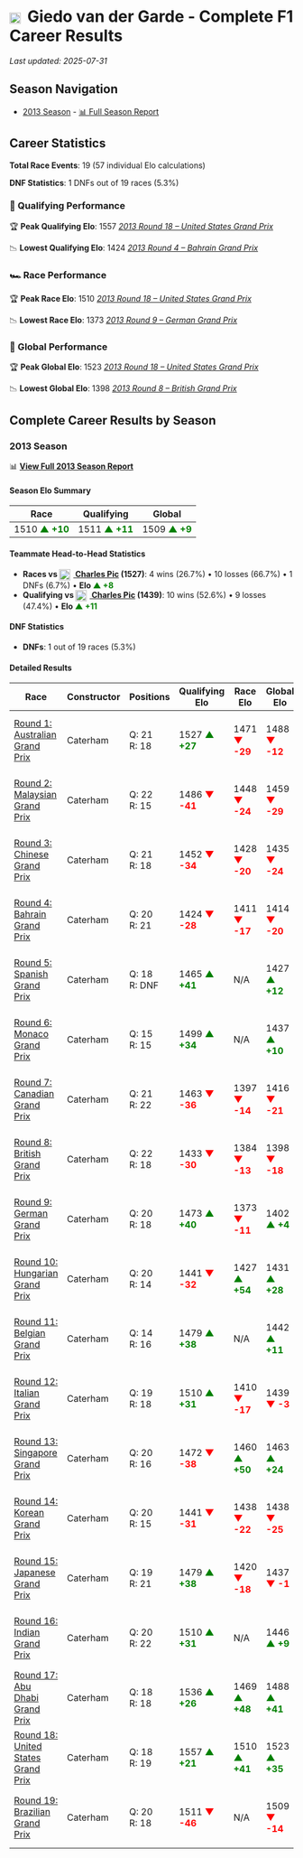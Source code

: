 # <img src="https://upload.wikimedia.org/wikipedia/commons/2/20/Flag_of_the_Netherlands.svg" alt="Netherlands" width="20" height="auto" style="vertical-align: middle; margin-right: 5px;" onerror="this.outerHTML='🇳🇱'; this.style.marginRight='5px';"/> Giedo van der Garde - Complete F1 Career Results

*Last updated: 2025-07-31*

## Season Navigation

- [2013 Season](#2013-season) - [📊 Full Season Report](../seasons/2013-season-report)

## Career Statistics

**Total Race Events**: 19 (57 individual Elo calculations)

**DNF Statistics**: 1 DNFs out of 19 races (5.3%)

### 🏁 Qualifying Performance

🏆 **Peak Qualifying Elo**: 1557
   *[2013 Round 18 – United States Grand Prix](../seasons/2013-season-report#round-18-united-states-grand-prix)*

📉 **Lowest Qualifying Elo**: 1424
   *[2013 Round 4 – Bahrain Grand Prix](../seasons/2013-season-report#round-4-bahrain-grand-prix)*

### 🏎️ Race Performance

🏆 **Peak Race Elo**: 1510
   *[2013 Round 18 – United States Grand Prix](../seasons/2013-season-report#round-18-united-states-grand-prix)*

📉 **Lowest Race Elo**: 1373
   *[2013 Round 9 – German Grand Prix](../seasons/2013-season-report#round-9-german-grand-prix)*

### 🌟 Global Performance

🏆 **Peak Global Elo**: 1523
   *[2013 Round 18 – United States Grand Prix](../seasons/2013-season-report#round-18-united-states-grand-prix)*

📉 **Lowest Global Elo**: 1398
   *[2013 Round 8 – British Grand Prix](../seasons/2013-season-report#round-8-british-grand-prix)*


## Complete Career Results by Season

### 2013 Season

📊 **[View Full 2013 Season Report](../seasons/2013-season-report)**

#### Season Elo Summary

| Race | Qualifying | Global |
|------|------------|--------|
| 1510 **<span style="color: green;">▲ +10</span>** | 1511 **<span style="color: green;">▲ +11</span>** | 1509 **<span style="color: green;">▲ +9</span>** |

#### Teammate Head-to-Head Statistics

- **Races vs [<img src="https://upload.wikimedia.org/wikipedia/commons/c/c3/Flag_of_France.svg" alt="France" width="20" height="auto" style="vertical-align: middle; margin-right: 5px;" onerror="this.outerHTML='🇫🇷'; this.style.marginRight='5px';"/> Charles Pic](charles-pic) (1527)**: 4 wins (26.7%) • 10 losses (66.7%) • 1 DNFs (6.7%) • **Elo **<span style="color: green;">▲ +8</span>****
- **Qualifying vs [<img src="https://upload.wikimedia.org/wikipedia/commons/c/c3/Flag_of_France.svg" alt="France" width="20" height="auto" style="vertical-align: middle; margin-right: 5px;" onerror="this.outerHTML='🇫🇷'; this.style.marginRight='5px';"/> Charles Pic](charles-pic) (1439)**: 10 wins (52.6%) • 9 losses (47.4%) • **Elo <span style="color: green;">▲ +11</span>**


#### DNF Statistics

- **DNFs**: 1 out of 19 races (5.3%)

#### Detailed Results

| Race | Constructor | Positions | Qualifying Elo | Race Elo | Global Elo | Teammate |
|------|-------------|-----------|----------------|----------|------------|----------|
| [Round 1: Australian Grand Prix](../seasons/2013-season-report#round-1-australian-grand-prix) | Caterham | Q: 21<br/>R: 18 | 1527 **<span style="color: green;">▲ +27</span>** | 1471 **<span style="color: red;">▼ -29</span>** | 1488 **<span style="color: red;">▼ -12</span>** | [<img src="https://upload.wikimedia.org/wikipedia/commons/c/c3/Flag_of_France.svg" alt="France" width="20" height="auto" style="vertical-align: middle; margin-right: 5px;" onerror="this.outerHTML='🇫🇷'; this.style.marginRight='5px';"/> Charles Pic](charles-pic)<br/>Q: 22<br/>R: 16 |
| [Round 2: Malaysian Grand Prix](../seasons/2013-season-report#round-2-malaysian-grand-prix) | Caterham | Q: 22<br/>R: 15 | 1486 **<span style="color: red;">▼ -41</span>** | 1448 **<span style="color: red;">▼ -24</span>** | 1459 **<span style="color: red;">▼ -29</span>** | [<img src="https://upload.wikimedia.org/wikipedia/commons/c/c3/Flag_of_France.svg" alt="France" width="20" height="auto" style="vertical-align: middle; margin-right: 5px;" onerror="this.outerHTML='🇫🇷'; this.style.marginRight='5px';"/> Charles Pic](charles-pic)<br/>Q: 20<br/>R: 14 |
| [Round 3: Chinese Grand Prix](../seasons/2013-season-report#round-3-chinese-grand-prix) | Caterham | Q: 21<br/>R: 18 | 1452 **<span style="color: red;">▼ -34</span>** | 1428 **<span style="color: red;">▼ -20</span>** | 1435 **<span style="color: red;">▼ -24</span>** | [<img src="https://upload.wikimedia.org/wikipedia/commons/c/c3/Flag_of_France.svg" alt="France" width="20" height="auto" style="vertical-align: middle; margin-right: 5px;" onerror="this.outerHTML='🇫🇷'; this.style.marginRight='5px';"/> Charles Pic](charles-pic)<br/>Q: 20<br/>R: 16 |
| [Round 4: Bahrain Grand Prix](../seasons/2013-season-report#round-4-bahrain-grand-prix) | Caterham | Q: 20<br/>R: 21 | 1424 **<span style="color: red;">▼ -28</span>** | 1411 **<span style="color: red;">▼ -17</span>** | 1414 **<span style="color: red;">▼ -20</span>** | [<img src="https://upload.wikimedia.org/wikipedia/commons/c/c3/Flag_of_France.svg" alt="France" width="20" height="auto" style="vertical-align: middle; margin-right: 5px;" onerror="this.outerHTML='🇫🇷'; this.style.marginRight='5px';"/> Charles Pic](charles-pic)<br/>Q: 18<br/>R: 17 |
| [Round 5: Spanish Grand Prix](../seasons/2013-season-report#round-5-spanish-grand-prix) | Caterham | Q: 18<br/>R: DNF | 1465 **<span style="color: green;">▲ +41</span>** | N/A | 1427 **<span style="color: green;">▲ +12</span>** | [<img src="https://upload.wikimedia.org/wikipedia/commons/c/c3/Flag_of_France.svg" alt="France" width="20" height="auto" style="vertical-align: middle; margin-right: 5px;" onerror="this.outerHTML='🇫🇷'; this.style.marginRight='5px';"/> Charles Pic](charles-pic)<br/>Q: 22<br/>R: 17 |
| [Round 6: Monaco Grand Prix](../seasons/2013-season-report#round-6-monaco-grand-prix) | Caterham | Q: 15<br/>R: 15 | 1499 **<span style="color: green;">▲ +34</span>** | N/A | 1437 **<span style="color: green;">▲ +10</span>** | [<img src="https://upload.wikimedia.org/wikipedia/commons/c/c3/Flag_of_France.svg" alt="France" width="20" height="auto" style="vertical-align: middle; margin-right: 5px;" onerror="this.outerHTML='🇫🇷'; this.style.marginRight='5px';"/> Charles Pic](charles-pic)<br/>Q: 18<br/>R: DNF |
| [Round 7: Canadian Grand Prix](../seasons/2013-season-report#round-7-canadian-grand-prix) | Caterham | Q: 21<br/>R: 22 | 1463 **<span style="color: red;">▼ -36</span>** | 1397 **<span style="color: red;">▼ -14</span>** | 1416 **<span style="color: red;">▼ -21</span>** | [<img src="https://upload.wikimedia.org/wikipedia/commons/c/c3/Flag_of_France.svg" alt="France" width="20" height="auto" style="vertical-align: middle; margin-right: 5px;" onerror="this.outerHTML='🇫🇷'; this.style.marginRight='5px';"/> Charles Pic](charles-pic)<br/>Q: 18<br/>R: 18 |
| [Round 8: British Grand Prix](../seasons/2013-season-report#round-8-british-grand-prix) | Caterham | Q: 22<br/>R: 18 | 1433 **<span style="color: red;">▼ -30</span>** | 1384 **<span style="color: red;">▼ -13</span>** | 1398 **<span style="color: red;">▼ -18</span>** | [<img src="https://upload.wikimedia.org/wikipedia/commons/c/c3/Flag_of_France.svg" alt="France" width="20" height="auto" style="vertical-align: middle; margin-right: 5px;" onerror="this.outerHTML='🇫🇷'; this.style.marginRight='5px';"/> Charles Pic](charles-pic)<br/>Q: 18<br/>R: 15 |
| [Round 9: German Grand Prix](../seasons/2013-season-report#round-9-german-grand-prix) | Caterham | Q: 20<br/>R: 18 | 1473 **<span style="color: green;">▲ +40</span>** | 1373 **<span style="color: red;">▼ -11</span>** | 1402 **<span style="color: green;">▲ +4</span>** | [<img src="https://upload.wikimedia.org/wikipedia/commons/c/c3/Flag_of_France.svg" alt="France" width="20" height="auto" style="vertical-align: middle; margin-right: 5px;" onerror="this.outerHTML='🇫🇷'; this.style.marginRight='5px';"/> Charles Pic](charles-pic)<br/>Q: 22<br/>R: 17 |
| [Round 10: Hungarian Grand Prix](../seasons/2013-season-report#round-10-hungarian-grand-prix) | Caterham | Q: 20<br/>R: 14 | 1441 **<span style="color: red;">▼ -32</span>** | 1427 **<span style="color: green;">▲ +54</span>** | 1431 **<span style="color: green;">▲ +28</span>** | [<img src="https://upload.wikimedia.org/wikipedia/commons/c/c3/Flag_of_France.svg" alt="France" width="20" height="auto" style="vertical-align: middle; margin-right: 5px;" onerror="this.outerHTML='🇫🇷'; this.style.marginRight='5px';"/> Charles Pic](charles-pic)<br/>Q: 19<br/>R: 15 |
| [Round 11: Belgian Grand Prix](../seasons/2013-season-report#round-11-belgian-grand-prix) | Caterham | Q: 14<br/>R: 16 | 1479 **<span style="color: green;">▲ +38</span>** | N/A | 1442 **<span style="color: green;">▲ +11</span>** | [<img src="https://upload.wikimedia.org/wikipedia/commons/c/c3/Flag_of_France.svg" alt="France" width="20" height="auto" style="vertical-align: middle; margin-right: 5px;" onerror="this.outerHTML='🇫🇷'; this.style.marginRight='5px';"/> Charles Pic](charles-pic)<br/>Q: 22<br/>R: DNF |
| [Round 12: Italian Grand Prix](../seasons/2013-season-report#round-12-italian-grand-prix) | Caterham | Q: 19<br/>R: 18 | 1510 **<span style="color: green;">▲ +31</span>** | 1410 **<span style="color: red;">▼ -17</span>** | 1439 **<span style="color: red;">▼ -3</span>** | [<img src="https://upload.wikimedia.org/wikipedia/commons/c/c3/Flag_of_France.svg" alt="France" width="20" height="auto" style="vertical-align: middle; margin-right: 5px;" onerror="this.outerHTML='🇫🇷'; this.style.marginRight='5px';"/> Charles Pic](charles-pic)<br/>Q: 20<br/>R: 17 |
| [Round 13: Singapore Grand Prix](../seasons/2013-season-report#round-13-singapore-grand-prix) | Caterham | Q: 20<br/>R: 16 | 1472 **<span style="color: red;">▼ -38</span>** | 1460 **<span style="color: green;">▲ +50</span>** | 1463 **<span style="color: green;">▲ +24</span>** | [<img src="https://upload.wikimedia.org/wikipedia/commons/c/c3/Flag_of_France.svg" alt="France" width="20" height="auto" style="vertical-align: middle; margin-right: 5px;" onerror="this.outerHTML='🇫🇷'; this.style.marginRight='5px';"/> Charles Pic](charles-pic)<br/>Q: 19<br/>R: 19 |
| [Round 14: Korean Grand Prix](../seasons/2013-season-report#round-14-korean-grand-prix) | Caterham | Q: 20<br/>R: 15 | 1441 **<span style="color: red;">▼ -31</span>** | 1438 **<span style="color: red;">▼ -22</span>** | 1438 **<span style="color: red;">▼ -25</span>** | [<img src="https://upload.wikimedia.org/wikipedia/commons/c/c3/Flag_of_France.svg" alt="France" width="20" height="auto" style="vertical-align: middle; margin-right: 5px;" onerror="this.outerHTML='🇫🇷'; this.style.marginRight='5px';"/> Charles Pic](charles-pic)<br/>Q: 19<br/>R: 14 |
| [Round 15: Japanese Grand Prix](../seasons/2013-season-report#round-15-japanese-grand-prix) | Caterham | Q: 19<br/>R: 21 | 1479 **<span style="color: green;">▲ +38</span>** | 1420 **<span style="color: red;">▼ -18</span>** | 1437 **<span style="color: red;">▼ -1</span>** | [<img src="https://upload.wikimedia.org/wikipedia/commons/c/c3/Flag_of_France.svg" alt="France" width="20" height="auto" style="vertical-align: middle; margin-right: 5px;" onerror="this.outerHTML='🇫🇷'; this.style.marginRight='5px';"/> Charles Pic](charles-pic)<br/>Q: 20<br/>R: 18 |
| [Round 16: Indian Grand Prix](../seasons/2013-season-report#round-16-indian-grand-prix) | Caterham | Q: 20<br/>R: 22 | 1510 **<span style="color: green;">▲ +31</span>** | N/A | 1446 **<span style="color: green;">▲ +9</span>** | [<img src="https://upload.wikimedia.org/wikipedia/commons/c/c3/Flag_of_France.svg" alt="France" width="20" height="auto" style="vertical-align: middle; margin-right: 5px;" onerror="this.outerHTML='🇫🇷'; this.style.marginRight='5px';"/> Charles Pic](charles-pic)<br/>Q: 21<br/>R: DNF |
| [Round 17: Abu Dhabi Grand Prix](../seasons/2013-season-report#round-17-abu-dhabi-grand-prix) | Caterham | Q: 18<br/>R: 18 | 1536 **<span style="color: green;">▲ +26</span>** | 1469 **<span style="color: green;">▲ +48</span>** | 1488 **<span style="color: green;">▲ +41</span>** | [<img src="https://upload.wikimedia.org/wikipedia/commons/c/c3/Flag_of_France.svg" alt="France" width="20" height="auto" style="vertical-align: middle; margin-right: 5px;" onerror="this.outerHTML='🇫🇷'; this.style.marginRight='5px';"/> Charles Pic](charles-pic)<br/>Q: 19<br/>R: 19 |
| [Round 18: United States Grand Prix](../seasons/2013-season-report#round-18-united-states-grand-prix) | Caterham | Q: 18<br/>R: 19 | 1557 **<span style="color: green;">▲ +21</span>** | 1510 **<span style="color: green;">▲ +41</span>** | 1523 **<span style="color: green;">▲ +35</span>** | [<img src="https://upload.wikimedia.org/wikipedia/commons/c/c3/Flag_of_France.svg" alt="France" width="20" height="auto" style="vertical-align: middle; margin-right: 5px;" onerror="this.outerHTML='🇫🇷'; this.style.marginRight='5px';"/> Charles Pic](charles-pic)<br/>Q: 22<br/>R: 20 |
| [Round 19: Brazilian Grand Prix](../seasons/2013-season-report#round-19-brazilian-grand-prix) | Caterham | Q: 20<br/>R: 18 | 1511 **<span style="color: red;">▼ -46</span>** | N/A | 1509 **<span style="color: red;">▼ -14</span>** | [<img src="https://upload.wikimedia.org/wikipedia/commons/c/c3/Flag_of_France.svg" alt="France" width="20" height="auto" style="vertical-align: middle; margin-right: 5px;" onerror="this.outerHTML='🇫🇷'; this.style.marginRight='5px';"/> Charles Pic](charles-pic)<br/>Q: 18<br/>R: DNF |

